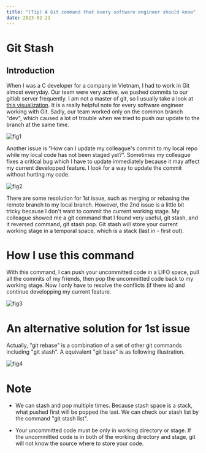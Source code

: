 ```yaml
---
title: "(Tip) A Git command that every software engineer should know"
date: 2023-02-21
---
```


# Git Stash

## Introduction

When I was a C developer for a company in Vietnam, I had to work in Git almost everyday. Our team were very active, we pushed commits to our gitlab server frequently. I am not a master of git, so I usually take a look at [this visualization](https://marklodato.github.io/visual-git-guide/index-en.html). It is a really helpful note for every software engineer working with Git. Sadly, our team worked only on the common branch "dev", which caused a lot of trouble when we tried to push our update to the branch at the same time.

![fig1](/_posts/images/stash/fig1.jpg)

Another issue is "How can I update my colleague's commit to my local repo while my local code has not been staged yet?". Sometimes my colleague fixes a critical bug which I have to update immediately because it may affect my current developped feature. I look for a way to update the commit without hurting my code.

![fig2](/_posts/images/stash/fig2.jpg)

There are some resolution for 1st issue, such as merging or rebasing the remote branch to my local branch. However, the 2nd issue is a little bit tricky because I don't want to commit the current working stage. My colleague showed me a git command that I found very useful, git stash, and it reversed command, git stash pop. Git stash will store your current working stage in a temporal space, which is a stack (last in - first out).

# How I use this command

With this command, I can push your uncommitted code in a LIFO space, pull all the commits of my friends, then pop the uncommitted code back to my working stage. Now I only have to resolve the conflicts (if there is) and continue developping my current feature.

![fig3](/_posts/images/stash/fig3.jpg)

# An alternative solution for 1st issue

Actually, "git rebase" is a combination of a set of other git commands including "git stash". A equivalent "git base" is as following illustration.

![fig4](/_posts/images/stash/fig4.jpg)

# Note

-  We can stash and pop multiple times. Because stash space is a stack, what pushed first will be popped the last. We can check our stash list by the command "git stash list".

-  Your uncommitted code must be only in working directory or stage. If the uncommitted code is in both of the working directory and stage, git will not know the source where to store your code.
